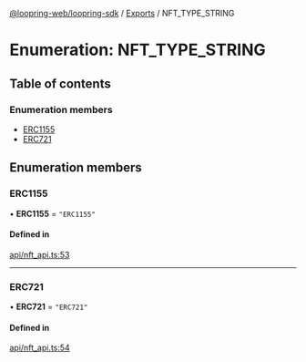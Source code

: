 [@loopring-web/loopring-sdk](../README.md) / [Exports](../modules.md) / NFT\_TYPE\_STRING

# Enumeration: NFT\_TYPE\_STRING

## Table of contents

### Enumeration members

- [ERC1155](NFT_TYPE_STRING.md#erc1155)
- [ERC721](NFT_TYPE_STRING.md#erc721)

## Enumeration members

### ERC1155

• **ERC1155** = `"ERC1155"`

#### Defined in

[api/nft_api.ts:53](https://github.com/Loopring/loopring_sdk/blob/427d9da/src/api/nft_api.ts#L53)

___

### ERC721

• **ERC721** = `"ERC721"`

#### Defined in

[api/nft_api.ts:54](https://github.com/Loopring/loopring_sdk/blob/427d9da/src/api/nft_api.ts#L54)
